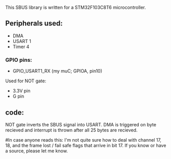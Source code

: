 This SBUS library is written for a STM32F103C8T6 microcontroller.

## Peripherals used:
- DMA
- USART 1
- Timer 4

### GPIO pins:
- GPIO_USART1_RX (my muC; GPIOA, pin10)

Used for NOT gate:
- 3.3V pin
- G pin

## code:
NOT gate inverts the SBUS signal into USART. DMA is triggered on byte recieved and interrupt is thrown after all 25 bytes are recieved. 


#In case anyone reads this:
I'm not quite sure how to deal with channel 17, 18, and the frame lost / fail safe flags that arrive in bit 17. If you know or have a source, please let me know.
